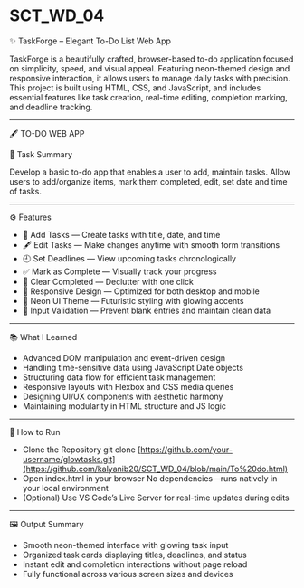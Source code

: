 # SCT_WD_04


✨ TaskForge – Elegant To-Do List Web App

TaskForge is a beautifully crafted, browser-based to-do application focused on simplicity, speed, and visual appeal. Featuring neon-themed design and responsive interaction, it allows users to manage daily tasks with precision.
This project is built using HTML, CSS, and JavaScript, and includes essential features like task creation, real-time editing, completion marking, and deadline tracking.


---


🖋️ TO-DO WEB APP

📝 Task Summary

Develop a basic to-do app that enables a user to add, maintain tasks. 
Allow users to add/organize items, mark them completed, edit, set date and time of tasks.


---


⚙️ Features
- 🌟 Add Tasks — Create tasks with title, date, and time
- 🖋️ Edit Tasks — Make changes anytime with smooth form transitions
- 🕘 Set Deadlines — View upcoming tasks chronologically
- ✅ Mark as Complete — Visually track your progress
- 🧹 Clear Completed — Declutter with one click
- 📱 Responsive Design — Optimized for both desktop and mobile
- 💅 Neon UI Theme — Futuristic styling with glowing accents
- 🚫 Input Validation — Prevent blank entries and maintain clean data

---


📚 What I Learned
- Advanced DOM manipulation and event-driven design
- Handling time-sensitive data using JavaScript Date objects
- Structuring data flow for efficient task management
- Responsive layouts with Flexbox and CSS media queries
- Designing UI/UX components with aesthetic harmony
- Maintaining modularity in HTML structure and JS logic


---


🧪 How to Run
- Clone the Repository
git clone [https://github.com/your-username/glowtasks.git](https://github.com/kalyanib20/SCT_WD_04/blob/main/To%20do.html)
- Open index.html in your browser
No dependencies—runs natively in your local environment
- (Optional) Use VS Code’s Live Server for real-time updates during edits

  
---



🖼 Output Summary
- Smooth neon-themed interface with glowing task input
- Organized task cards displaying titles, deadlines, and status
- Instant edit and completion interactions without page reload
- Fully functional across various screen sizes and devices






